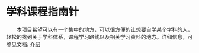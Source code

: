 # 学科课程指南针
&emsp;&emsp;本项目希望可以有一个集中的地方，可以很方便的让想要自学某个学科的人，轻松的找到关于学科体系，课程学习路线以及相关学习资料的地方。详细信息，可参见文档: [介绍](./content/posts/intro/index.md)